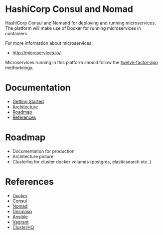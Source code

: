 HashiCorp Consul and Nomad
==========================

HashiCorp Consul and Nomand for deploying and running microservices. The platform will make use of Docker for running microservices in containers.

For more information about microservices:

* http://microservices.io/

Microservices running in this platform should follow the [twelve-factor-app](http://12factor.net/) methodology.

# Documentation

- [Getting Started](docs/getting-started/README.md)
- [Architecture](docs/architecture/README.md)
- [Roadmap](#roadmap)
- [References](#references)

# Roadmap

- Documentation for production 
- Architecture picture
- Clusterhq for cluster docker volumes (postgres, elasticsearch etc..)

# References

* [Docker](https://www.docker.com/)
* [Consul](https://www.consul.io/)
* [Nomad](https://www.nomadproject.io)
* [Dnsmasq](http://www.thekelleys.org.uk/dnsmasq/doc.html)
* [Ansible](http://www.ansible.com/)
* [Vagrant](https://www.vagrantup.com/)
* [ClusterHQ](https://clusterhq.com)